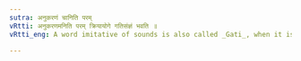 ```yaml
---
sutra: अनुकरणं चानिति परम्
vRtti: अनुकरणमनिति परम् क्रियायोगे गतिसंज्ञं भवति ॥
vRtti_eng: A word imitative of sounds is also called _Gati_, when it is not followed by the word _iti_.

---
```

